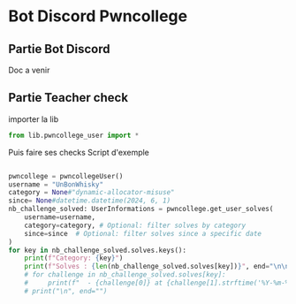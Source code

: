 # Bot Discord Pwncollege

## Partie Bot Discord

Doc a venir

## Partie Teacher check

importer la lib 

```python
from lib.pwncollege_user import *
```

Puis faire ses checks 
Script d'exemple

```python

pwncollege = pwncollegeUser()
username = "UnBonWhisky"
category = None#"dynamic-allocator-misuse"
since= None#datetime.datetime(2024, 6, 1)
nb_challenge_solved: UserInformations = pwncollege.get_user_solves(
    username=username,
    category=category, # Optional: filter solves by category
    since=since  # Optional: filter solves since a specific date
)
for key in nb_challenge_solved.solves.keys():
    print(f"Category: {key}")
    print(f"Solves : {len(nb_challenge_solved.solves[key])}", end="\n\n")
    # for challenge in nb_challenge_solved.solves[key]:
    #     print(f"  - {challenge[0]} at {challenge[1].strftime('%Y-%m-%d %H:%M:%S')} UTC")
    # print("\n", end="")
```